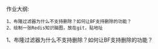 作业大纲:

```
1、布隆过滤器为什么不支持删除？如何让BF支持删除的功能？
2、绘制一张Redis知识脑图，放在git，贴地址
```



1、布隆过滤器为什么不支持删除？如何让BF支持删除的功能？

